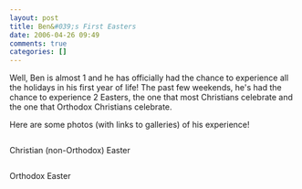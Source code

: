 ```yaml
---
layout: post
title: Ben&#039;s First Easters
date: 2006-04-26 09:49
comments: true
categories: []
---
```

Well, Ben is almost 1 and he has officially had the chance to experience all the holidays in his first year of life! The past few weekends, he's had the chance to experience 2 Easters, the one that most Christians celebrate and the one that Orthodox Christians celebrate.

Here are some photos (with links to galleries) of his experience!

<a href="http://filias.smugmug.com/gallery/1379710/1"><img src="http://filias.smugmug.com/photos/66074910-S.jpg" alt="" border="0" /></a>

Christian (non-Orthodox) Easter

<a href="http://filias.smugmug.com/gallery/1398036"><img src="http://filias.smugmug.com/photos/66077674-S.jpg" alt="" border="0" /></a>

Orthodox Easter
